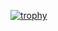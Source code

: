 [![trophy](https://github-profile-trophy.vercel.app/?username=CodeStation5&title=Commits,Repositories,MultipleLang,Stars,Followers,PullRequest&theme=onedark)](https://github.com/ryo-ma/github-profile-trophy)

<!--
**CodeStation5/CodeStation5** is a ✨ _special_ ✨ repository because its `README.md` (this file) appears on your GitHub profile.

Here are some ideas to get you started:

- 🔭 I’m currently working on ...
- 🌱 I’m currently learning ...
- 👯 I’m looking to collaborate on ...
- 🤔 I’m looking for help with ...
- 💬 Ask me about ...
- 📫 How to reach me: ...
- 😄 Pronouns: ...
- ⚡ Fun fact: ...
-->
